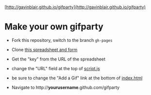 
[http://gavinblair.github.io/gifparty](http://gavinblair.github.io/gifparty)

Make your own gifparty
===

* Fork this repository, switch to the branch `gh-pages`

* Clone [this spreadsheet and form](https://docs.google.com/a/rtraction.com/spreadsheet/ccc?key=0Ai6FEf_e95YqdGZLU0NLOTktM3NlbWFORmprYlRhNlE#gid=0)

* Get the "key" from the URL of the spreadsheet

* change the "URL" field at the top of [script.js](https://github.com/gavinblair/gifparty/blob/gh-pages/script.js)

* be sure to change the "Add a Gif" link at the bottom of [index.html](https://github.com/gavinblair/gifparty/blob/gh-pages/index.html)

* Navigate to http://**yourusername**.github.com/gifparty